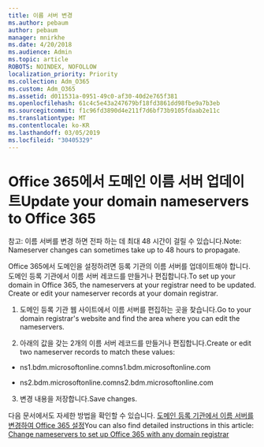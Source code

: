```yaml
---
title: 이름 서버 변경
ms.author: pebaum
author: pebaum
manager: mnirkhe
ms.date: 4/20/2018
ms.audience: Admin
ms.topic: article
ROBOTS: NOINDEX, NOFOLLOW
localization_priority: Priority
ms.collection: Adm_O365
ms.custom: Adm_O365
ms.assetid: d011531a-0951-49c0-af30-40d2e765f381
ms.openlocfilehash: 61c4c5e43a247679bf18fd3861dd98fbe9a7b3eb
ms.sourcegitcommit: f1c96fd3890d4e211f7d6bf73b9105fdaab2e11c
ms.translationtype: MT
ms.contentlocale: ko-KR
ms.lasthandoff: 03/05/2019
ms.locfileid: "30405329"
---
```

# <a name="update-your-domain-nameservers-to-office-365"></a><span data-ttu-id="1df20-102">Office 365에서 도메인 이름 서버 업데이트</span><span class="sxs-lookup"><span data-stu-id="1df20-102">Update your domain nameservers to Office 365</span></span>

<span data-ttu-id="1df20-103">참고: 이름 서버를 변경 하면 전파 하는 데 최대 48 시간이 걸릴 수 있습니다.</span><span class="sxs-lookup"><span data-stu-id="1df20-103">Note: Nameserver changes can sometimes take up to 48 hours to propagate.</span></span>
  
<span data-ttu-id="1df20-p101">Office 365에서 도메인을 설정하려면 등록 기관의 이름 서버를 업데이트해야 합니다. 도메인 등록 기관에서 이름 서버 레코드를 만들거나 편집합니다.</span><span class="sxs-lookup"><span data-stu-id="1df20-p101">To set up your domain in Office 365, the nameservers at your registrar need to be updated. Create or edit your nameserver records at your domain registrar.</span></span>
  
1. <span data-ttu-id="1df20-106">도메인 등록 기관 웹 사이트에서 이름 서버를 편집하는 곳을 찾습니다.</span><span class="sxs-lookup"><span data-stu-id="1df20-106">Go to your domain registrar's website and find the area where you can edit the nameservers.</span></span>
    
2. <span data-ttu-id="1df20-107">아래의 값을 갖는 2개의 이름 서버 레코드를 만들거나 편집합니다.</span><span class="sxs-lookup"><span data-stu-id="1df20-107">Create or edit two nameserver records to match these values:</span></span>
    
  - <span data-ttu-id="1df20-108">ns1.bdm.microsoftonline.com</span><span class="sxs-lookup"><span data-stu-id="1df20-108">ns1.bdm.microsoftonline.com</span></span>
    
  - <span data-ttu-id="1df20-109">ns2.bdm.microsoftonline.com</span><span class="sxs-lookup"><span data-stu-id="1df20-109">ns2.bdm.microsoftonline.com</span></span>
    
3. <span data-ttu-id="1df20-110">변경 내용을 저장합니다.</span><span class="sxs-lookup"><span data-stu-id="1df20-110">Save changes.</span></span>
    
<span data-ttu-id="1df20-111">다음 문서에서도 자세한 방법을 확인할 수 있습니다. [도메인 등록 기관에서 이름 서버를 변경하여 Office 365 설정](https://support.office.com/article/Change-nameservers-at-any-domain-registrar-to-set-up-Office-365-a8b487a9-2a45-4581-9dc4-5d28a47010a2.aspx)</span><span class="sxs-lookup"><span data-stu-id="1df20-111">You can also find detailed instructions in this article: [Change nameservers to set up Office 365 with any domain registrar](https://support.office.com/article/Change-nameservers-at-any-domain-registrar-to-set-up-Office-365-a8b487a9-2a45-4581-9dc4-5d28a47010a2.aspx)</span></span>
  

